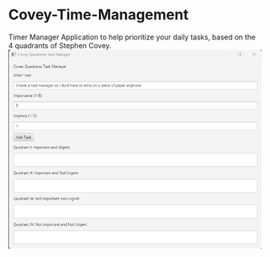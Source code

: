 # Covey-Time-Management
Timer Manager Application to help prioritize your daily tasks, based on the 4 quadrants of Stephen Covey.
![alt text](https://github.com/savka777/Covey-Time-Management/blob/main/covey%201.png)
